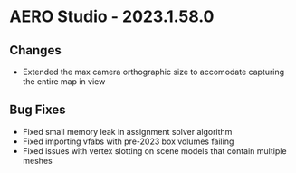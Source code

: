 # AERO Studio - 2023.1.58.0

## Changes

- Extended the max camera orthographic size to accomodate capturing the entire map in view

## Bug Fixes

- Fixed small memory leak in assignment solver algorithm
- Fixed importing vfabs with pre-2023 box volumes failing
- Fixed issues with vertex slotting on scene models that contain multiple meshes
